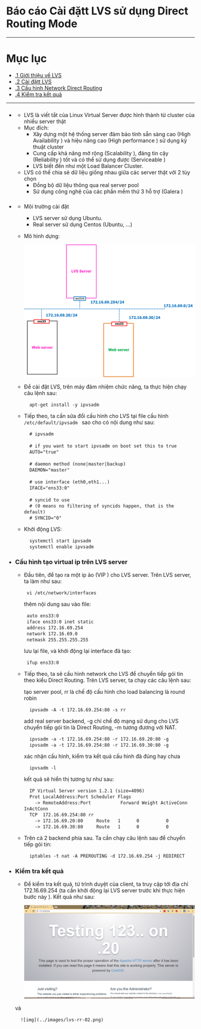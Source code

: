 # Báo cáo Cài đặtt LVS sử dụng Direct Routing Mode
____

# Mục lục
- [.1 Giới thiệu về LVS](#about)
-  [.2 Cài đặtt LVS](#install)
- [.3 Cấu hình Network Direct Routing](#config)
- [.4 Kiểm tra kết quả](#test)

____

- ### <a name="about"></a>

	- LVS là viết tắt của Linux Virtual Server được hình thành từ cluster của nhiều server thật
	- Mục đích:
		+ Xây dựng một hệ thống server đảm bảo tính sẵn sàng cao (High Availability ) và hiệu năng cao (High performance ) sử dụng kỹ thuật cluster
		+ Cung cấp khả năng mở rộng (Scalability ), đáng tin cậy (Reliability ) tốt và có thể sử dụng được (Serviceable )
		+ LVS biết đến như một Load Balancer Cluster.
	- LVS có thể chia sẻ dữ liệu giống nhau giữa các server thật với 2 tùy chọn
		+ Đồng bộ dữ liệu thông qua real server pool
		+ Sử dụng công nghệ của các phần mềm thứ 3 hỗ trợ (Galera )

- ### <a name="install"></a>

	- Môi trường cài đặt
		+ LVS server sử dụng Ubuntu.
		+ Real server sử dụng Centos (Ubuntu, ...)

	- Mô hình dựng:

		![img](../images/lvs-mod-install-dr.png)

	- Để cài đặt LVS, trên máy đảm nhiệm chức năng, ta thực hiện chạy câu lệnh sau:

			apt-get install -y ipvsadm

	- Tiếp theo, ta cần sửa đổi cấu hình cho LVS tại file cấu hình `/etc/default/ipvsadm ` sao cho có nội dung như sau:

			# ipvsadm

			# if you want to start ipvsadm on boot set this to true
			AUTO="true"

			# daemon method (none|master|backup)
			DAEMON="master"

			# use interface (eth0,eth1...)
			IFACE="ens33:0"

			# syncid to use
			# (0 means no filtering of syncids happen, that is the default)
			# SYNCID="0"

	- Khởi động LVS:

			systemctl start ipvsadm
			systemctl enable ipvsadm

- ### <a name="config">Cấu hình tạo virtual ip trên LVS server</a>

	-  Đầu tiên, để tạo ra một ip ảo (VIP ) cho LVS server. Trên LVS server, ta làm như sau:

			vi /etc/network/interfaces 

		thêm nội dung sau vào file:

			auto ens33:0
			iface ens33:0 inet static	
			address 172.16.69.254
			network 172.16.69.0
			netmask 255.255.255.255

		lưu lại file, và khởi động lại interface đã tạo:

			ifup ens33:0

	- Tiếp theo, ta sẽ cấu hình network cho LVS để chuyển tiếp gói tin theo kiểu Direct Routing. Trên LVS server, ta chạy các câu lệnh sau:

		tạo server pool, rr là chế độ cấu hình cho load balancing là round robin

			ipvsadm -A -t 172.16.69.254:80 -s rr

		add real server backend, -g chỉ chế độ mạng sử dụng cho LVS chuyển tiếp gói tin là Direct Routing, -m tương đương với NAT.

			ipvsadm -a -t 172.16.69.254:80 -r 172.16.69.20:80 -g
			ipvsadm -a -t 172.16.69.254:80 -r 172.16.69.30:80 -g

		xác nhận cấu hình, kiểm tra kết quả cấu hình đã đúng hay chưa

			ipvsadm -l

		kết quả sẽ hiển thị tương tự như sau:

			IP Virtual Server version 1.2.1 (size=4096)
			Prot LocalAddress:Port Scheduler Flags
			  -> RemoteAddress:Port           Forward Weight ActiveConn InActConn
			TCP  172.16.69.254:80 rr
			  -> 172.16.69.20:80     Route   1      0          0
			  -> 172.16.69.30:80     Route   1      0          0

	- Trên cả 2 backend phía sau. Ta cần chạy câu lệnh sau để chuyển tiếp gói tin:

			iptables -t nat -A PREROUTING -d 172.16.69.254 -j REDIRECT

		
- ### <a name="test">Kiểm tra kết quả</a>

	- Để kiểm tra kết quả, từ trình duyệt của client, ta truy cập tới địa chỉ 172.16.69.254 (ta cần khởi động lại LVS server trước khi thực hiện bước này ). Kết quả như sau:
	
		![img](../images/lvs-rr-01.png)

	và

		![img](../images/lvs-rr-02.png)